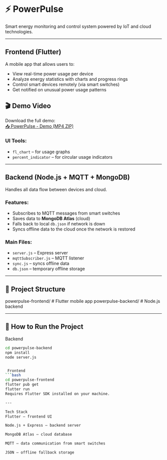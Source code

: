 
# ⚡ PowerPulse

Smart energy monitoring and control system powered by IoT and cloud technologies.

---

##  Frontend (Flutter)

A mobile app that allows users to:

- View real-time power usage per device
- Analyze energy statistics with charts and progress rings
- Control smart devices remotely (via smart switches)
- Get notified on unusual power usage patterns

## 🎬 Demo Video

Download the full demo:  
[📥 PowerPulse - Demo (MP4 ZIP)](PowerPulse%20-%20Demo-mp4.zip)


### UI Tools:
- `fl_chart` – for usage graphs
- `percent_indicator` – for circular usage indicators

---

##  Backend (Node.js + MQTT + MongoDB)
Handles all data flow between devices and cloud.

### Features:
- Subscribes to MQTT messages from smart switches
- Saves data to **MongoDB Atlas** (cloud)
- Falls back to local `db.json` if network is down
- Syncs offline data to the cloud once the network is restored

### Main Files:
- `server.js` – Express server
- `mqttSubscriber.js` – MQTT listener
- `sync.js` – syncs offline data
- `db.json` – temporary offline storage

---

## 📁 Project Structure
powerpulse-frontend/ # Flutter mobile app
powerpulse-backend/ # Node.js backend

---

## 🧪 How to Run the Project

 Backend
```bash
cd powerpulse-backend
npm install
node server.js


 Frontend
```bash
cd powerpulse-frontend
flutter pub get
flutter run
Requires Flutter SDK installed on your machine.

---

Tech Stack
Flutter – frontend UI

Node.js + Express – backend server

MongoDB Atlas – cloud database

MQTT – data communication from smart switches

JSON – offline fallback storage





